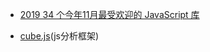 
- [2019 34 个今年11月最受欢迎的 JavaScript 库](https://juejin.im/post/5df65fbdf265da33d83e70b7)

- [cube.js](https://github.com/cube-js/cube.js)(js分析框架)